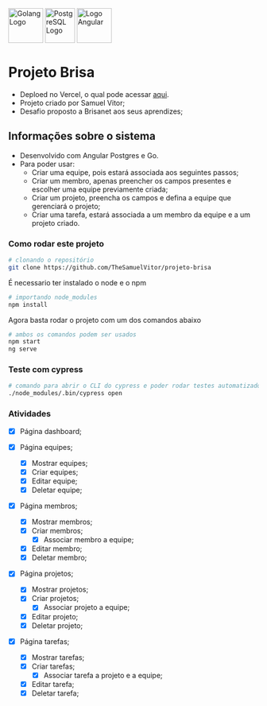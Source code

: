 <div style="display: inline-block; justify-content: center">
    <img alt="Golang Logo" height="70" width="70" src="https://cdn.jsdelivr.net/gh/devicons/devicon/icons/go/go-original-wordmark.svg" />
    <img alt="PostgreSQL Logo" height="70" width="60" src="https://cdn.jsdelivr.net/gh/devicons/devicon/icons/postgresql/postgresql-original.svg" />
    <img alt="Logo Angular" height="70" width="70" src="https://upload.wikimedia.org/wikipedia/commons/c/cf/Angular_full_color_logo.svg">
</div>

# Projeto Brisa
- Deploed no Vercel, o qual pode acessar <a href="https://projeto-brisa-rouge.vercel.app/">aqui</a>.
- Projeto criado por Samuel Vitor;
- Desafio proposto a Brisanet aos seus aprendizes;

## Informações sobre o sistema

- Desenvolvido com Angular Postgres e Go.
- Para poder usar:
  - Criar uma equipe, pois estará associada aos seguintes passos;
  - Criar um membro, apenas preencher os campos presentes e escolher uma equipe previamente criada;
  - Criar um projeto, preencha os campos e defina a equipe que gerenciará o projeto;
  - Criar uma tarefa, estará associada a um membro da equipe e a um projeto criado.

### Como rodar este projeto

```bash
# clonando o repositório
git clone https://github.com/TheSamuelVitor/projeto-brisa
```

É necessario ter instalado o node e o npm

```bash
# importando node_modules
npm install
```

Agora basta rodar o projeto com um dos comandos abaixo

```bash
# ambos os comandos podem ser usados
npm start
ng serve
```

### Teste com cypress

```bash
# comando para abrir o CLI do cypress e poder rodar testes automatizados
./node_modules/.bin/cypress open
```

### Atividades

- [X] Página dashboard;
- [X] Página equipes;

  - [X] Mostrar equipes;
  - [X] Criar equipes;
  - [X] Editar equipe;
  - [X] Deletar equipe;
- [X] Página membros;

  - [X] Mostrar membros;
  - [X] Criar membros;
    - [X] Associar membro a equipe;
  - [X] Editar membro;
  - [X] Deletar membro;
- [X] Página projetos;

  - [X] Mostrar projetos;
  - [X] Criar projetos;
    - [X] Associar projeto a equipe;
  - [X] Editar projeto;
  - [X] Deletar projeto;
- [X] Página tarefas;

  - [X] Mostrar tarefas;
  - [X] Criar tarefas;
    - [X] Associar tarefa a projeto e a equipe;
  - [X] Editar tarefa;
  - [X] Deletar tarefa;
